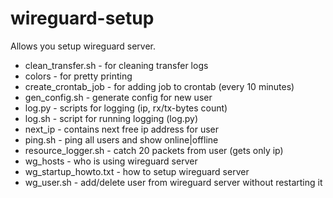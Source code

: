 # wireguard-setup
Allows you setup wireguard server.

  - clean_transfer.sh - for cleaning transfer logs
  - colors - for pretty printing
  - create_crontab_job - for adding job to crontab (every 10 minutes)
  - gen_config.sh - generate config for new user
  - log.py - scripts for logging (ip, rx/tx-bytes count)
  - log.sh - script for running logging (log.py)
  - next_ip - contains next free ip address for user
  - ping.sh - ping all users and show online|offline
  - resource_logger.sh - catch 20 packets from user (gets only ip)
  - wg_hosts - who is using wireguard server
  - wg_startup_howto.txt - how to setup wireguard server
  - wg_user.sh - add/delete user from wireguard server without restarting it
